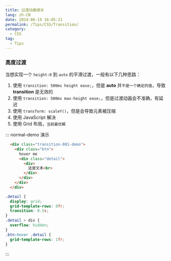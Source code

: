 ```yaml
---
title: 过渡动画相关
lang: zh-CN
date: 2024-06-19 16:05:21
permalink: /Tips/CSS/Transition/
category:
  - CSS
tag:
  - Tips
---
```



### 高度过渡

当想实现一个 `height:0` 到 `auto` 的平滑过渡，一般有以下几种思路：

1. 使用 `transition: 500ms height ease;`，但是 **auto** 并`不是一个确定的值`，导致 **transition** 是无效的
2. 使用 `transition: 500ms max-height ease;`，但是过渡动画会不准确，有延迟
3. 使用 `transform: scaleY()`，但是会导致元素被压缩
4. 使用 JavaScript 解决
5. 使用 Grid 布局，`当前最优解`

::: normal-demo 演示

```html
  <div class="transition-001-demo">
    <div class="btn">
      hover me
      <div class="detail">
        <div>
          这是文本<br>
        </div>
      </div>
    </div>
  </div>
```

```css
.detail {
  display: grid;
  grid-template-rows: 0fr;
  transition: 0.5s;
}
.detail > div {
  overflow: hidden;
}
.btn:hover .detail {
  grid-template-rows: 1fr;
}
```
:::


